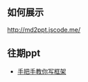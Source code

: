 ## 如何展示

http://md2ppt.jscode.me/

## 往期ppt

- [手把手教你写框架](http://md2ppt.jscode.me/md2ppt?url=https%3A%2F%2Fraw.githubusercontent.com%2Fjirengu%2Fppt%2Fmaster%2F%25E6%2589%258B%25E6%258A%258A%25E6%2589%258B%25E6%2595%2599%25E4%25BD%25A0%25E5%2586%2599%25E6%25A1%2586%25E6%259E%25B6.md&theme=league&trans=zoom#/)
